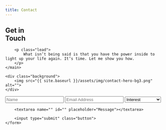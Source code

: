 ```yaml
---
title: Contact
---
```


<section class="section hero contact__hero">
    <main>
        <h1>Get in
            <br class="hide--mobile">
            <span class="shift">
                Touch
            </span>
        </h1>

        <p class="lead">
            What isn’t being said is that you have the power inside to light up your life again. It’s time. Let me show you how.
        </p>
    </main>

    <div class="background">
        <img src="{{ site.baseurl }}/assets/img/contact-hero-bg3.png" alt="">
    </div>
</section>

<section class="section contact__form" id="contact__form">
    <form name="contact" action="" netlify>
        <input type="text" placeholder="Name" required>
        <input type="email" placeholder="Email Address" required>
        <select name="" id="">
            <option value="">Interest</option>
            <option value="">Coaching</option>
            <option value="">Speaking</option>
            <option value="">Writing</option>
            <option value="">General Inquiry</option>
            <option value="">Other</option>
        </select>

        <textarea name="" id="" placeholder="Message"></textarea>

        <input type="submit" class="button">
    </form>
</section>